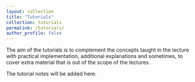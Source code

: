 ```yaml
---
layout: collection
title: "Tutorials"
collection: tutorials
permalink: /tutorials/
author_profile: false
---
```


The aim of the tutorials is to complement the concepts taught in the lecture with practical implementation, additional explanations and sometimes, to cover extra material that is out of the scope of the lectures.

The tutorial notes will be added here. 